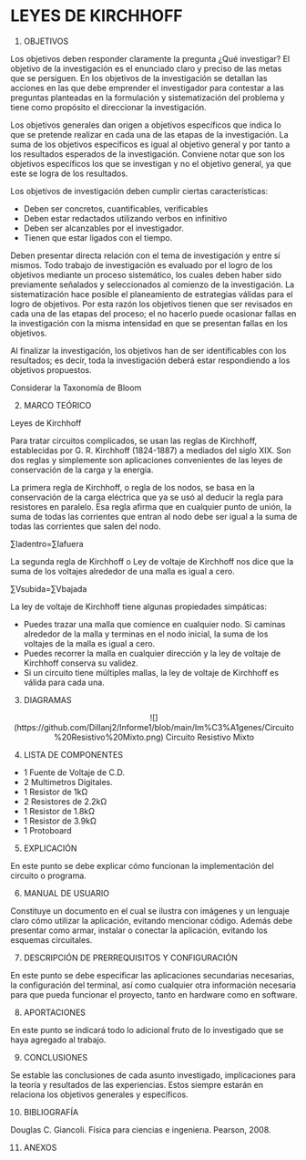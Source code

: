 # LEYES DE KIRCHHOFF

1. OBJETIVOS

Los objetivos deben responder claramente la pregunta ¿Qué investigar? 
El objetivo de la investigación es el enunciado claro y preciso de las metas que se persiguen. En los objetivos de la investigación se detallan las acciones en las que debe emprender el investigador para contestar a las preguntas planteadas en la formulación y sistematización del problema y tiene como propósito el direccionar la investigación. 

Los objetivos generales dan origen a objetivos específicos que indica lo que se pretende realizar en cada una de las etapas de la investigación. La suma de los objetivos específicos es igual al objetivo general y por tanto a los resultados esperados de la investigación. Conviene notar que son los objetivos específicos los que se investigan y no el objetivo general, ya que este se logra de los resultados. 

Los objetivos de investigación deben cumplir ciertas características: 
* Deben ser concretos, cuantificables, verificables 
* Deben estar redactados utilizando verbos en infinitivo 
* Deben ser alcanzables por el investigador. 
* Tienen que estar ligados con el tiempo. 


Deben presentar directa relación con el tema de investigación y entre sí mismos. Todo trabajo de investigación es evaluado por el logro de los objetivos mediante un proceso sistemático, los cuales deben haber sido previamente señalados y seleccionados al comienzo de la investigación. La sistematización hace posible el planeamiento de estrategias válidas para el logro de objetivos. Por esta razón los objetivos tienen que ser revisados en cada una de las etapas del proceso; el no hacerlo puede ocasionar fallas en la investigación con la misma intensidad en que se presentan fallas en los objetivos. 

Al finalizar la investigación, los objetivos han de ser identificables con los resultados; es decir, toda la investigación deberá estar respondiendo a los objetivos propuestos. 

Considerar la Taxonomía de Bloom

2. MARCO TEÓRICO 

Leyes de Kirchhoff

Para tratar circuitos complicados, se usan las reglas de Kirchhoff, establecidas por G. R. Kirchhoff (1824-1887) a mediados del siglo XIX. Son dos reglas y simplemente son aplicaciones convenientes de las leyes de conservación de la carga y la energía.

La primera regla de Kirchhoff, o regla de los nodos, se basa en la conservación de la carga eléctrica que ya se usó al deducir la regla para resistores en paralelo. Esa regla afirma que en cualquier punto de unión, la suma de todas las corrientes que entran al nodo debe ser igual a la suma de todas las corrientes que salen del nodo.

∑Iadentro=∑Iafuera

La segunda regla de Kirchhoff o Ley de voltaje de Kirchhoff nos dice que la suma de los voltajes alrededor de una malla es igual a cero.

∑Vsubida=∑Vbajada

La ley de voltaje de Kirchhoff tiene algunas propiedades simpáticas:

* Puedes trazar una malla que comience en cualquier nodo. Si caminas alrededor de la malla y terminas en el nodo inicial, la suma de los voltajes de la malla es igual a cero.
* Puedes recorrer la malla en cualquier dirección y la ley de voltaje de Kirchhoff conserva su validez.
* Si un circuito tiene múltiples mallas, la ley de voltaje de Kirchhoff es válida para cada una.

3. DIAGRAMAS

<p align="center">
![](https://github.com/Dillanj2/Informe1/blob/main/Im%C3%A1genes/Circuito%20Resistivo%20Mixto.png)
Circuito Resistivo Mixto
</p>

4. LISTA DE COMPONENTES

* 1 Fuente de Voltaje de C.D.
* 2 Multimetros Digitales.
* 1 Resistor de 1kΩ
* 2 Resistores de 2.2kΩ
* 1 Resistor de 1.8kΩ
* 1 Resistor de 3.9kΩ
* 1 Protoboard

5. EXPLICACIÓN

En este punto se debe explicar cómo funcionan la implementación del circuito o programa.

6. MANUAL DE USUARIO

Constituye un documento en el cual se ilustra con imágenes y un lenguaje claro cómo utilizar la aplicación, evitando mencionar código. Además debe presentar como armar, instalar o conectar la aplicación, evitando los esquemas circuitales.


7. DESCRIPCIÓN DE PRERREQUISITOS Y CONFIGURACIÓN

En este punto se debe especificar las aplicaciones secundarias necesarias, la configuración del terminal, así como cualquier otra información necesaria para que pueda funcionar el proyecto, tanto en hardware como en software.


8. APORTACIONES

En este punto se indicará todo lo adicional fruto de lo investigado que se haya agregado al trabajo.


9. CONCLUSIONES

Se estable las conclusiones de cada asunto investigado, implicaciones para la teoría y resultados de las experiencias. Estos siempre estarán en relaciona los objetivos generales y específicos.


10. BIBLIOGRAFÍA

Douglas C. Giancoli. Física  para  ciencias  e  ingenierıa. Pearson, 2008.

11. ANEXOS

